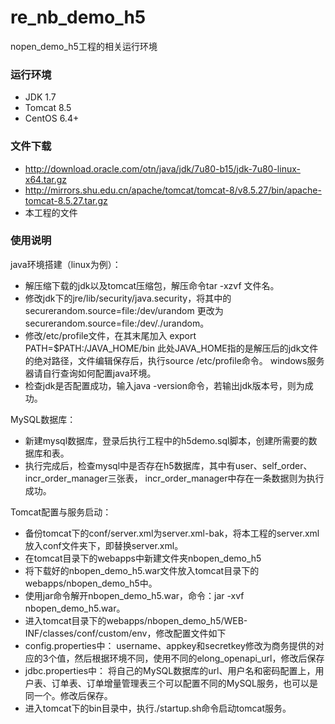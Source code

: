 # re_nb_demo_h5
nopen_demo_h5工程的相关运行环境

### 运行环境
* JDK 1.7
* Tomcat 8.5
* CentOS 6.4+

### 文件下载
* http://download.oracle.com/otn/java/jdk/7u80-b15/jdk-7u80-linux-x64.tar.gz
* http://mirrors.shu.edu.cn/apache/tomcat/tomcat-8/v8.5.27/bin/apache-tomcat-8.5.27.tar.gz
* 本工程的文件

### 使用说明
java环境搭建（linux为例）：
* 解压缩下载的jdk以及tomcat压缩包，解压命令tar -xzvf 文件名。
* 修改jdk下的jre/lib/security/java.security，将其中的securerandom.source=file:/dev/urandom
更改为securerandom.source=file:/dev/./urandom。
* 修改/etc/profile文件，在其末尾加入
export PATH=$PATH:/JAVA_HOME/bin
此处JAVA_HOME指的是解压后的jdk文件的绝对路径，文件编辑保存后，执行source /etc/profile命令。
windows服务器请自行查询如何配置java环境。
* 检查jdk是否配置成功，输入java -version命令，若输出jdk版本号，则为成功。

MySQL数据库：
* 新建mysql数据库，登录后执行工程中的h5demo.sql脚本，创建所需要的数据库和表。
* 执行完成后，检查mysql中是否存在h5数据库，其中有user、self_order、incr_order_manager三张表，
incr_order_manager中存在一条数据则为执行成功。

Tomcat配置与服务启动：
* 备份tomcat下的conf/server.xml为server.xml-bak，将本工程的server.xml放入conf文件夹下，即替换server.xml。
* 在tomcat目录下的webapps中新建文件夹nbopen_demo_h5
* 将下载好的nbopen_demo_h5.war文件放入tomcat目录下的webapps/nbopen_demo_h5中。
* 使用jar命令解开nbopen_demo_h5.war，命令：jar -xvf nbopen_demo_h5.war。
* 进入tomcat目录下的webapps/nbopen_demo_h5/WEB-INF/classes/conf/custom/env，修改配置文件如下
* config.properties中：
 username、appkey和secretkey修改为商务提供的对应的3个值，然后根据环境不同，使用不同的elong_openapi_url，修改后保存
* jdbc.properties中：
 将自己的MySQL数据库的url、用户名和密码配置上，用户表、订单表、订单增量管理表三个可以配置不同的MySQL服务，也可以是同一个。修改后保存。
* 进入tomcat下的bin目录中，执行./startup.sh命令启动tomcat服务。
